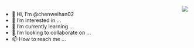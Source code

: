 <img align="right" src="https://github-readme-stats.vercel.app/api?username=chenweihan02&show_icons=true&icon_color=CE1D2D&text_color=718096&bg_color=ffffff&hide_title=true" />







- 👋 Hi, I’m @chenweihan02
- 👀 I’m interested in ...
- 🌱 I’m currently learning ...
- 💞️ I’m looking to collaborate on ...
- 📫 How to reach me ...

<!---
chenweihan02/chenweihan02 is a ✨ special ✨ repository because its `README.md` (this file) appears on your GitHub profile.
You can click the Preview link to take a look at your changes.
--->
